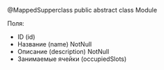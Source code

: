 @MappedSupperclass 
public abstract class Module

Поля:
- ID (id)
- Название (name) NotNull
- Описание (description) NotNull
- Занимаемые ячейки (occupiedSlots) 